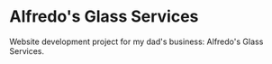 # Alfredo's Glass Services

Website development project for my dad's business: Alfredo's Glass Services.
